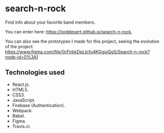 # search-n-rock
Find info about your favorite band members.

You can enter here: https://lorddesert.github.io/search-n-rock,

You can also see the prototypes I made for this project, seeing the evolution of the project: 
https://www.figma.com/file/GrFnbkDpLtcfu4KGguiQgS/Search-n-rock?node-id=0%3A1

## Technologies used

* React.js.
* HTML5.
* CSS3.
* JavaScript.
* Firebase (Authentication).
* Webpack.
* Babel.
* Figma.
* Travis.ci.
